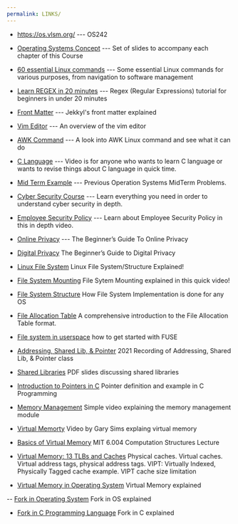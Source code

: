 ```yaml
---
permalink: LINKS/
---
```




- <https://os.vlsm.org/> --- OS242

- [Operating Systems Concept](https://codex.cs.yale.edu/avi/os-book/OS10/slide-dir/) ---
Set of slides to accompany each chapter of this Course

- [60 essential Linux commands](https://www.hostinger.com/tutorials/linux-comman) ---
Some essential Linux commands for various purposes, from navigation to software management

- [Learn REGEX in 20 minutes](https://youtu.be/rhzKDrUiJVk?si=vqxeSX_FBe-hrL5-) --- 
Regex (Regular Expressions) tutorial for beginners in under 20 minutes

- [Front Matter](https://jekyllrb.com/docs/front-matter/) --- 
Jekkyl's front matter explained

- [Vim Editor](https://web.stanford.edu/class/cs107/resources/vim#:~:text=To%20go%20into%20INSERT%20mode,you%20type%20the%20esc%20key.) --- 
An overview of the vim editor

- [AWK Command](https://www.digitalocean.com/community/tutorials/awk-command-linux) ---
A look into AWK Linux command and see what it can do

- [C Language](https://youtu.be/dTp0c41XnrQ?si=4iRbYzBoo5khyJ4K) ---
Video is for anyone who wants to learn C language or wants to revise things about C language in quick time.

- [Mid Term Example](https://rms46.vlsm.org/2/197.pdf) ---
Previous Operation Systems MidTerm Problems.

- [Cyber Security Course](https://www.youtube.com/watch?v=U_P23SqJaDc) ---
Learn everything you need in order to understand cyber security in depth.

- [Employee Security Policy](https://www.youtube.com/watch?v=CivG_2UqKMg) ---
Learn about Employee Security Policy in this in depth video.

- [Online Privacy](https://www.freecodecamp.org/news/the-beginners-guide-to-online-privacy-7149b33c4a3e/) ---
The Beginner’s Guide To Online Privacy

- [Digital Privacy](https://www.youtube.com/watch?v=u8_9AQYLSbo)
The Beginner’s Guide to Digital Privacy

- [Linux File System](https://www.youtube.com/watch?v=HbgzrKJvDRw)
Linux File System/Structure Explained!

- [File System Mounting](https://www.youtube.com/watch?v=QT1mBAJBuoA)
File Sytem Mounting explained in this quick video!

- [File System Structure](https://www.youtube.com/watch?v=DEtBiHvBPJ8)
How File System Implementation is done for any OS

- [File Allocation Table](https://www.youtube.com/watch?v=V2Gxqv3bJCk)
A comprehensive introduction to the File Allocation Table format. 

- [File system in userspace](https://www.youtube.com/watch?v=LZCILvr5tUk)
how to get started with FUSE

- [Addressing, Shared Lib, & Pointer](https://youtu.be/uFj7mKNq1t0)
2021 Recording of Addressing, Shared Lib, & Pointer class

- [Shared Libraries](https://jhucsf.github.io/spring2021/lectures/lecture19-public.pdf)
PDF slides discussing shared libraries

- [Introduction to Pointers in C](https://www.youtube.com/watch?v=f2i0CnUOniA)
Pointer definition and example in C Programming

- [Memory Management](https://www.youtube.com/watch?v=Ag4p5yCqte8)
Simple video explaining the memory management module

- [Virtual Memorty](https://www.youtube.com/watch?v=2quKyPnUShQ)
Video by Gary Sims explaing virtual memory

- [Basics of Virtual Memory](https://www.youtube.com/watch?v=8yO2FBBfaB0)
MIT 6.004 Computation Structures Lecture

- [Virtual Memory: 13 TLBs and Caches](https://www.youtube.com/watch?v=3sX5obQCHNA)
Physical caches. Virtual caches. Virtual address tags, physical address tags. VIPT: Virtually Indexed, Physically Tagged cache example. VIPT cache size limitation

- [Virtual Memory in Operating System](https://www.geeksforgeeks.org/virtual-memory-in-operating-system/)
Virtual Memory explained

-- [Fork in Operating System](https://www.geeksforgeeks.org/fork-system-call-in-operating-system/)
Fork in OS explained

- [Fork in C Programming Language](https://www.geeksforgeeks.org/fork-system-call/)
Fork in C explained

